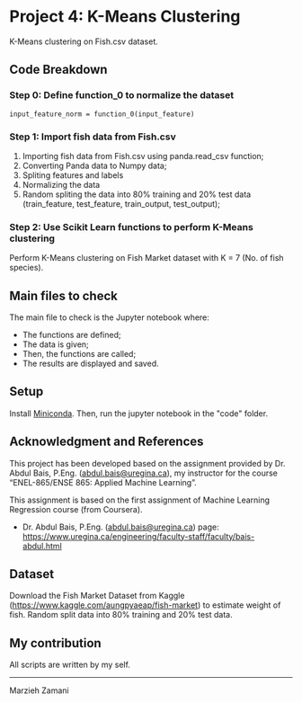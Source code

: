 # Project 4: K-Means Clustering
K-Means clustering on Fish.csv dataset.

## Code Breakdown
### Step 0: Define function_0 to normalize the dataset
`input_feature_norm = function_0(input_feature)`

### Step 1: Import fish data from Fish.csv
1. Importing fish data from Fish.csv using panda.read_csv function;
2. Converting Panda data to Numpy data;
3. Spliting features and labels
4. Normalizing the data
5. Random spliting the data into 80% training and 20% test data (train_feature, test_feature, train_output, test_output);

### Step 2: Use Scikit Learn functions to perform K-Means clustering
Perform K-Means clustering on Fish Market dataset with K = 7 (No. of fish species). 

## Main files to check
The main file to check is the Jupyter notebook where:
- The functions are defined;
- The data is given;
- Then, the functions are called;
- The results are displayed and saved.

## Setup
Install [Miniconda](https://conda.io/miniconda).
Then, run the jupyter notebook in the "code" folder.

## Acknowledgment and References
This project has been developed based on the assignment provided by Dr. Abdul Bais, P.Eng. (abdul.bais@uregina.ca), my instructor for the course “ENEL-865/ENSE 865: Applied Machine Learning”.

This assignment is based on the first assignment of Machine Learning Regression course (from Coursera). 

- Dr. Abdul Bais, P.Eng. (abdul.bais@uregina.ca) page: 
https://www.uregina.ca/engineering/faculty-staff/faculty/bais-abdul.html

## Dataset
Download the Fish Market Dataset from Kaggle (https://www.kaggle.com/aungpyaeap/fish-market) to estimate weight of fish. Random split data into 80% training and 20% test data.

## My contribution
All scripts are written by my self.
______________
Marzieh Zamani
